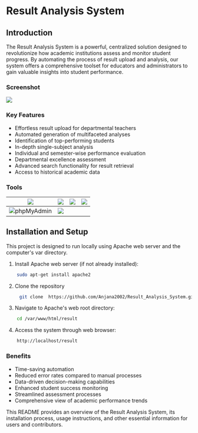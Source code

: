 # Result Analysis System

## Introduction

The Result Analysis System is a powerful, centralized solution designed to revolutionize how academic institutions assess and monitor student progress. By automating the process of result upload and analysis, our system offers a comprehensive toolset for educators and administrators to gain valuable insights into student performance.

### Screenshot
![](/home/anjana/Pictures/b1.png)

### Key Features

- Effortless result upload for departmental teachers
- Automated generation of multifaceted analyses
- Identification of top-performing students
- In-depth single-subject analysis
- Individual and semester-wise performance evaluation
- Departmental excellence assessment
- Advanced search functionality for result retrieval
- Access to historical academic data


### Tools
| ![](https://img.shields.io/badge/PHP-777BB4?style=for-the-badge&logo=php&logoColor=white) | ![](https://img.shields.io/badge/MySQL-005C84?style=for-the-badge&logo=mysql&logoColor=white) | ![](https://img.shields.io/badge/HTML5-E34F26?style=for-the-badge&logo=html5&logoColor=white) |![](https://img.shields.io/badge/CSS3-1572B6?style=for-the-badge&logo=css3&logoColor=white) |
|---|---|---|---|
| ![phpMyAdmin](https://img.shields.io/badge/phpMyAdmin-brightgreen)  | ![](https://img.shields.io/badge/VSCode-0078D4?style=for-the-badge&logo=visual%20studio%20code&logoColor=white) |

## Installation and Setup

This project is designed to run locally using Apache web server and the computer's var directory.

1. Install Apache web server (if not already installed):
```bash
    sudo apt-get install apache2
```
2. Clone the repository
```bash
     git clone  https://github.com/Anjana2002/Result_Analysis_System.git
```
3. Navigate to Apache's web root directory:
```bash
    cd /var/www/html/result
```
4. Access the system through web browser:
```bash
    http://localhost/result
```
### Benefits

- Time-saving automation
- Reduced error rates compared to manual processes
- Data-driven decision-making capabilities
- Enhanced student success monitoring
- Streamlined assessment processes
- Comprehensive view of academic performance trends

This README provides an overview of the Result Analysis System, its installation process, usage instructions, and other essential information for users and contributors.




